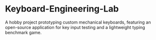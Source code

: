 # Keyboard-Engineering-Lab
A hobby project prototyping custom mechanical keyboards, featuring an open-source application for key input testing and a lightweight typing benchmark game.
